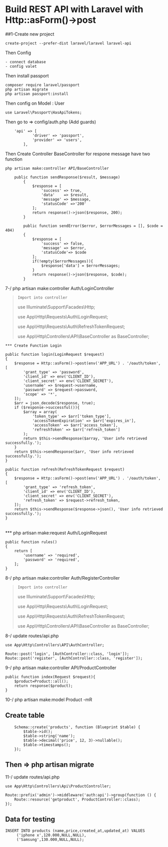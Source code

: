 # Build REST API with Laravel with Http::asForm()->post

##1-Create new project 

```
create-project --prefer-dist laravel/laravel laravel-api
```
Then Config

```
- connect database
- config valet
```

Then install passport
```
composer require laravel/passport
php artisan migrate
php artisan passport:install
```

Then config on Model : User
```
use Laravel\Passport\HasApiTokens;
```
Then go to => config/auth.php (Add guards)

```
    'api' => [
            'driver' => 'passport',
            'provider' => 'users',
        ],
```

Then Create Controller BaseController for respone message have two function 

```
php artisan make:controller API/BaseController

    public function sendResponse($result, $message)
        {
            $response = [
                'success' => true,
                'data'    => $result,
                'message' => $message,
                'statusCode' =>'200'
            ];
            return response()->json($response, 200);
        }

        public function sendError($error, $errorMessages = [], $code = 404)
        {
            $response = [
                'success' => false,
                'message' => $error,
                'statusCode'=> $code
            ];
            if(!empty($errorMessages)){
                $response['data'] = $errorMessages;
            }
            return response()->json($response, $code);
        }
```

7-/ php artisan make:controller Auth/LoginController  <br/>
>`Import into controller `<br/>
>  <html>
>  <body>
>   <p>use Illuminate\Support\Facades\Http;</p>
>   <p>use App\Http\Requests\Auth\LoginRequest;</p>
>   <p>use App\Http\Requests\Auth\RefreshTokenRequest;</p>
>   <p>use App\Http\Controllers\API\BaseController as BaseController;</p>
> </body>
> </html>

    *** Create Function Login 

    public function login(LoginRequest $request)
    {
        $response = Http::asForm()->post(env('APP_URL') . '/oauth/token', [
            'grant_type' => 'password',
            'client_id' => env('CLIENT_ID'),
            'client_secret' => env('CLIENT_SECRET'),
            'username' => $request->username,
            'password' => $request->password,
            'scope' => '*',
        ]);
        $arr = json_decode($response, true);
        if ($response->successful()){
            $array = array(
                'token_type' => $arr['token_type'],
                'accessTokenExpiration' => $arr['expires_in'],
                'accessToken' => $arr['access_token'],
                'refreshToken' => $arr['refresh_token']
            );
            return $this->sendResponse($array, 'User info retrieved successfully.');
        }
        return $this->sendResponse($arr, 'User info retrieved successfully.');
    }

    public function refresh(RefreshTokenRequest $request)
    {
        $response = Http::asForm()->post(env('APP_URL') . '/oauth/token', [
            'grant_type' => 'refresh_token',
            'client_id' => env('CLIENT_ID'),
            'client_secret' => env('CLIENT_SECRET'),
            'refresh_token' => $request->refresh_token,
        ]);
        return $this->sendResponse($response->json(), 'User info retrieved successfully.');
    }
<br/>
*** php artisan make:request  Auth/LoginRequest <br/> 

    public function rules()
    {
        return [
            'username' => 'required',
            'password' => 'required',
        ];
    }


8-/ php artisan make:controller Auth/RegisterController  <br/>
>`Import into controller `<br/>
>  <html>
>  <body>
>   <p>use Illuminate\Support\Facades\Http;</p>
>   <p>use App\Http\Requests\Auth\LoginRequest;</p>
>   <p>use App\Http\Requests\Auth\RefreshTokenRequest;</p>
>   <p>use App\Http\Controllers\API\BaseController as BaseController;</p>
> </body>
> </html>

8-/ update routes/api.php </br>
````
use App\Http\Controllers\API\AuthController;

Route::post('login', [AuthController::class, 'login']);
Route::post('register', [AuthController::class, 'register']);
````
9-/ php artisan make:controller API/ProductController</br>

    public function index(Request $request){
        $product=Product::all();
        return response($product);
    }

10-/ php artisan make:model Product -mR   </br>
## Create table 
        Schema::create('products', function (Blueprint $table) {
            $table->id();
            $table->string('name');
            $table->decimal('price', 12, 3)->nullable();
            $table->timestamps();
        });

## Then => php artisan migrate 

11-/ update routes/api.php </br>
````
use App\Http\Controllers\Api\ProductController;

Route::prefix('admin')->middleware('auth:api')->group(function () {
    Route::resource('getproduct', ProductController::class);
});
````
## Data for testing
````
INSERT INTO products (name,price,created_at,updated_at) VALUES
	 ('iphone x',120.000,NULL,NULL),
	 ('Samsung',130.000,NULL,NULL);
````


